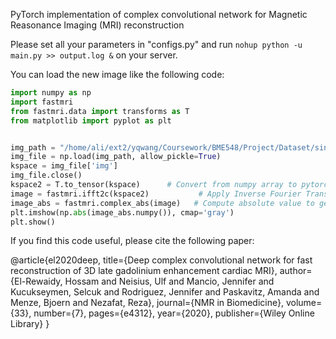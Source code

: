
PyTorch implementation of complex convolutional network for Magnetic Reasonance Imaging (MRI) reconstruction 

Please set all your parameters in "configs.py" and run `nohup python -u main.py >> output.log &` on your server.

You can load the new image like the following code:

```python
import numpy as np
import fastmri
from fastmri.data import transforms as T
from matplotlib import pyplot as plt


img_path = "/home/ali/ext2/yqwang/Coursework/BME548/Project/Dataset/singlecoil_val_npz/file1000071/file1000071_15.npz"
img_file = np.load(img_path, allow_pickle=True)
kspace = img_file['img']
img_file.close()
kspace2 = T.to_tensor(kspace)      # Convert from numpy array to pytorch tensor
image = fastmri.ifft2c(kspace2)           # Apply Inverse Fourier Transform to get the complex image
image_abs = fastmri.complex_abs(image)   # Compute absolute value to get a real image
plt.imshow(np.abs(image_abs.numpy()), cmap='gray')
plt.show()
```

If you find this code useful, please cite the following paper:

@article{el2020deep,
  title={Deep complex convolutional network for fast reconstruction of 3D late gadolinium enhancement cardiac MRI},
  author={El-Rewaidy, Hossam and Neisius, Ulf and Mancio, Jennifer and Kucukseymen, Selcuk and Rodriguez, Jennifer and Paskavitz, Amanda and Menze, Bjoern and Nezafat, Reza},
  journal={NMR in Biomedicine},
  volume={33},
  number={7},
  pages={e4312},
  year={2020},
  publisher={Wiley Online Library}
}
